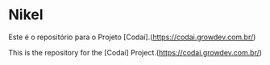 # Nikel

Este é o repositório para o Projeto [Codaí].(https://codai.growdev.com.br/)

This is the repository for the [Codaí] Project.(https://codai.growdev.com.br/)
